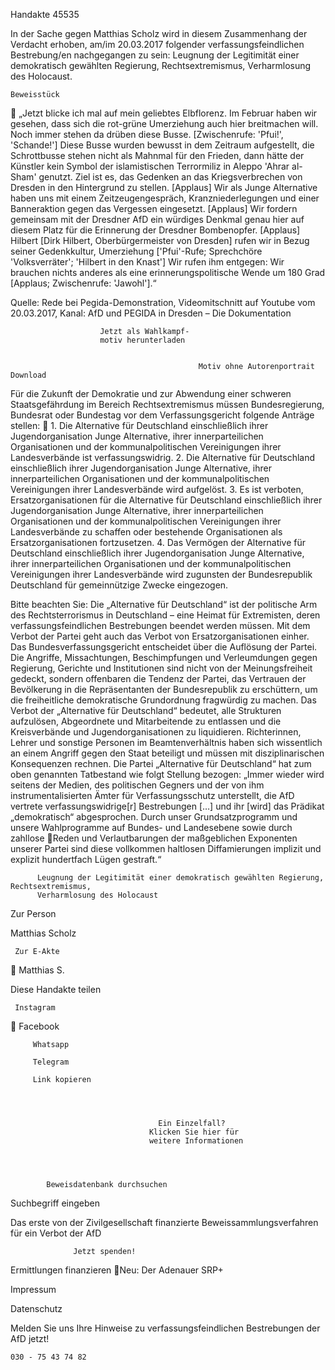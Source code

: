 Handakte 45535

In der Sache gegen Matthias Scholz wird in diesem Zusammenhang der Verdacht
erhoben, am/im 20.03.2017 folgender verfassungsfeindlichen Bestrebung/en
nachgegangen zu sein: Leugnung der Legitimität einer demokratisch gewählten
Regierung, Rechtsextremismus, Verharmlosung des Holocaust.




    Beweisstück
             „Jetzt blicke ich mal auf mein geliebtes Elbflorenz. Im Februar haben wir
             gesehen, dass sich die rot-grüne Umerziehung auch hier breitmachen
             will. Noch immer stehen da drüben diese Busse. [Zwischenrufe: 'Pfui!',
             'Schande!'] Diese Busse wurden bewusst in dem Zeitraum aufgestellt, die
             Schrottbusse stehen nicht als Mahnmal für den Frieden, dann hätte der
             Künstler kein Symbol der islamistischen Terrormiliz in Aleppo 'Ahrar al-
             Sham' genutzt. Ziel ist es, das Gedenken an das Kriegsverbrechen von
             Dresden in den Hintergrund zu stellen. [Applaus] Wir als Junge
             Alternative haben uns mit einem Zeitzeugengespräch,
             Kranzniederlegungen und einer Banneraktion gegen das Vergessen
             eingesetzt. [Applaus] Wir fordern gemeinsam mit der Dresdner AfD ein
             würdiges Denkmal genau hier auf diesem Platz für die Erinnerung der
             Dresdner Bombenopfer. [Applaus] Hilbert [Dirk Hilbert,
             Oberbürgermeister von Dresden] rufen wir in Bezug seiner Gedenkkultur,
             Umerziehung ['Pfui'-Rufe; Sprechchöre 'Volksverräter'; 'Hilbert in den
             Knast'] Wir rufen ihm entgegen: Wir brauchen nichts anderes als eine
             erinnerungspolitische Wende um 180 Grad [Applaus; Zwischenrufe:
             'Jawohl'].“



Quelle:
Rede bei Pegida-Demonstration, Videomitschnitt auf Youtube vom 20.03.2017, Kanal: AfD und PEGIDA in Dresden –
Die Dokumentation




                        Jetzt als Wahlkampf-
                        motiv herunterladen


                                              Motiv ohne Autorenportrait                 Download




Für die Zukunft der Demokratie und zur Abwendung einer schweren
Staatsgefährdung im Bereich Rechtsextremismus müssen Bundesregierung,
Bundesrat oder Bundestag vor dem Verfassungsgericht folgende Anträge stellen:
   1. Die Alternative für Deutschland einschließlich ihrer Jugendorganisation
      Junge Alternative, ihrer innerparteilichen Organisationen und der
      kommunalpolitischen Vereinigungen ihrer Landesverbände ist
      verfassungswidrig.
   2. Die Alternative für Deutschland einschließlich ihrer Jugendorganisation
      Junge Alternative, ihrer innerparteilichen Organisationen und der
      kommunalpolitischen Vereinigungen ihrer Landesverbände wird aufgelöst.
   3. Es ist verboten, Ersatzorganisationen für die Alternative für Deutschland
      einschließlich ihrer Jugendorganisation Junge Alternative, ihrer
      innerparteilichen Organisationen und der kommunalpolitischen
      Vereinigungen ihrer Landesverbände zu schaffen oder bestehende
      Organisationen als Ersatzorganisationen fortzusetzen.
   4. Das Vermögen der Alternative für Deutschland einschließlich ihrer
      Jugendorganisation Junge Alternative, ihrer innerparteilichen Organisationen
      und der kommunalpolitischen Vereinigungen ihrer Landesverbände wird
      zugunsten der Bundesrepublik Deutschland für gemeinnützige Zwecke
      eingezogen.



Bitte beachten Sie: Die „Alternative für Deutschland“ ist der politische Arm des Rechtsterrorismus in
Deutschland – eine Heimat für Extremisten, deren verfassungsfeindlichen Bestrebungen beendet
werden müssen. Mit dem Verbot der Partei geht auch das Verbot von Ersatzorganisationen einher. Das
Bundesverfassungsgericht entscheidet über die Auflösung der Partei. Die Angriffe, Missachtungen,
Beschimpfungen und Verleumdungen gegen Regierung, Gerichte und Institutionen sind nicht von der
Meinungsfreiheit gedeckt, sondern offenbaren die Tendenz der Partei, das Vertrauen der Bevölkerung
in die Repräsentanten der Bundesrepublik zu erschüttern, um die freiheitliche demokratische
Grundordnung fragwürdig zu machen. Das Verbot der „Alternative für Deutschland“ bedeutet, alle
Strukturen aufzulösen, Abgeordnete und Mitarbeitende zu entlassen und die Kreisverbände und
Jugendorganisationen zu liquidieren. Richterinnen, Lehrer und sonstige Personen im
Beamtenverhältnis haben sich wissentlich an einem Angriff gegen den Staat beteiligt und müssen mit
disziplinarischen Konsequenzen rechnen.
Die Partei „Alternative für Deutschland“ hat zum oben genannten Tatbestand wie folgt Stellung
bezogen: „Immer wieder wird seitens der Medien, des politischen Gegners und der von ihm
instrumentalisierten Ämter für Verfassungsschutz unterstellt, die AfD vertrete verfassungswidrige[r]
Bestrebungen […] und ihr [wird] das Prädikat „demokratisch“ abgesprochen. Durch unser
Grundsatzprogramm und unsere Wahlprogramme auf Bundes- und Landesebene sowie durch zahllose
Reden und Verlautbarungen der maßgeblichen Exponenten unserer Partei sind diese vollkommen
haltlosen Diffamierungen implizit und explizit hundertfach Lügen gestraft.“




          Leugnung der Legitimität einer demokratisch gewählten Regierung, Rechtsextremismus,
          Verharmlosung des Holocaust




   Zur Person


   Matthias Scholz

     Zur E-Akte
                  Matthias S.

Diese Handakte teilen


     Instagram
         Facebook

         Whatsapp

         Telegram

         Link kopieren




                                     Ein Einzelfall?
                                   Klicken Sie hier für
                                   weitere Informationen




            Beweisdatenbank durchsuchen

  Suchbegriff eingeben

  Das erste von der Zivilgesellschaft finanzierte
   Beweissammlungsverfahren für ein Verbot
                     der AfD

                  Jetzt spenden!




Ermittlungen finanzieren
Neu: Der Adenauer SRP+

Impressum

Datenschutz




Melden Sie uns Ihre Hinweise zu verfassungsfeindlichen Bestrebungen der AfD
jetzt!

    030 - 75 43 74 82
